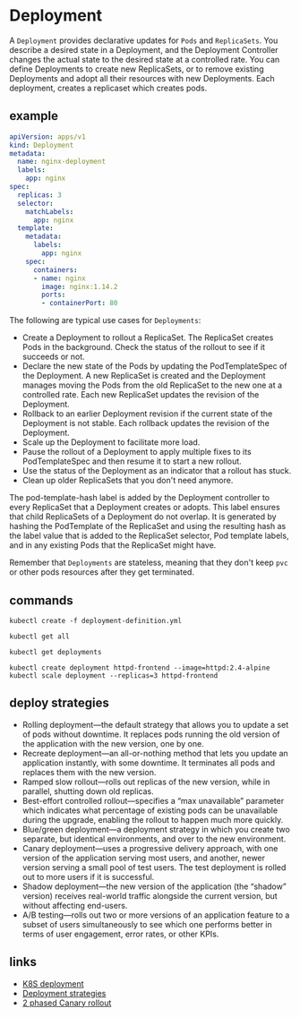 # Deployment

A ```Deployment``` provides declarative updates for ```Pods``` and ```ReplicaSets```.
You describe a desired state in a Deployment, and the Deployment Controller changes the actual state to the desired
state at a controlled rate. You can define Deployments to create new ReplicaSets,
or to remove existing Deployments and adopt all their resources with new Deployments.
Each deployment, creates a replicaset which creates pods.

## example

```yml
apiVersion: apps/v1
kind: Deployment
metadata:
  name: nginx-deployment
  labels:
    app: nginx
spec:
  replicas: 3
  selector:
    matchLabels:
      app: nginx
  template:
    metadata:
      labels:
        app: nginx
    spec:
      containers:
      - name: nginx
        image: nginx:1.14.2
        ports:
        - containerPort: 80
```

The following are typical use cases for ```Deployments```:

- Create a Deployment to rollout a ReplicaSet. The ReplicaSet creates Pods in the background. Check the status of the rollout to see if it succeeds or not.
- Declare the new state of the Pods by updating the PodTemplateSpec of the Deployment. A new ReplicaSet is created and the Deployment manages moving the Pods from the old ReplicaSet to the new one at a controlled rate. Each new ReplicaSet updates the revision of the Deployment.
- Rollback to an earlier Deployment revision if the current state of the Deployment is not stable. Each rollback updates the revision of the Deployment.
- Scale up the Deployment to facilitate more load.
- Pause the rollout of a Deployment to apply multiple fixes to its PodTemplateSpec and then resume it to start a new rollout.
- Use the status of the Deployment as an indicator that a rollout has stuck.
- Clean up older ReplicaSets that you don't need anymore.

The pod-template-hash label is added by the Deployment controller to every ReplicaSet that a Deployment creates or adopts.
This label ensures that child ReplicaSets of a Deployment do not overlap. It is generated by hashing the PodTemplate of the
ReplicaSet and using the resulting hash as the label value that is added to the ReplicaSet selector,
Pod template labels, and in any existing Pods that the ReplicaSet might have.

Remember that ```Deployments``` are stateless, meaning that they don't keep ```pvc``` or other pods resources after
they get terminated.

## commands

```shell
kubectl create -f deployment-definition.yml
```

```shell
kubectl get all
```

```shell
kubectl get deployments
```

```shell
kubectl create deployment httpd-frontend --image=httpd:2.4-alpine
kubectl scale deployment --replicas=3 httpd-frontend
```

## deploy strategies

- Rolling deployment—the default strategy that allows you to update a set of pods without downtime. It replaces pods running the old version of the application with the new version, one by one.
- Recreate deployment—an all-or-nothing method that lets you update an application instantly, with some downtime. It terminates all pods and replaces them with the new version.
- Ramped slow rollout—rolls out replicas of the new version, while in parallel, shutting down old replicas. 
- Best-effort controlled rollout—specifies a “max unavailable” parameter which indicates what percentage of existing pods can be unavailable during the upgrade, enabling the rollout to happen much more quickly.
- Blue/green deployment—a deployment strategy in which you create two separate, but identical environments, and over to the new environment.
- Canary deployment—uses a progressive delivery approach, with one version of the application serving most users, and another, newer version serving a small pool of test users. The test deployment is rolled out to more users if it is successful.
- Shadow deployment—the new version of the application (the “shadow” version) receives real-world traffic alongside the current version, but without affecting end-users.
- A/B testing—rolls out two or more versions of an application feature to a subset of users simultaneously to see which one performs better in terms of user engagement, error rates, or other KPIs.

## links

- [K8S deployment](https://kubernetes.io/docs/concepts/workloads/controllers/deployment/)
- [Deployment strategies](https://spot.io/resources/kubernetes-autoscaling/5-kubernetes-deployment-strategies-roll-out-like-the-pros/)
- [2 phased Canary rollout](https://kubernetes.io/blog/2020/04/two-phased-canary-rollout-with-gloo/)

